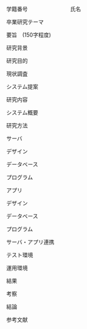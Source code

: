学籍番号　　　　　　　　氏名

卒業研究テーマ

要旨　(150字程度)

研究背景

研究目的

現状調査

システム提案

研究内容

システム概要

研究方法

サーバ

デザイン

データベース

プログラム

アプリ

デザイン

データベース

プログラム

サーバ・アプリ連携

テスト環境

運用環境

結果

考察

結論

参考文献
